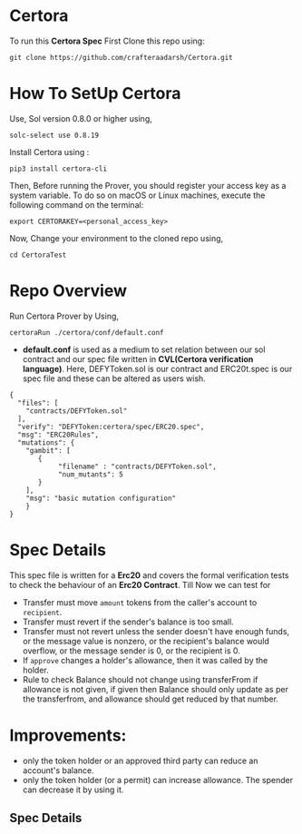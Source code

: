 # Certora

To run this **Certora Spec** First Clone this repo using:
```shell
git clone https://github.com/crafteraadarsh/Certora.git
``` 
# How To SetUp Certora
Use, Sol version 0.8.0 or higher using,
```
solc-select use 0.8.19
```
Install Certora using :
```
pip3 install certora-cli
```
Then, Before running the Prover, you should register your access key as a system variable. To do so on macOS or Linux machines, execute the following command on the terminal:
```
export CERTORAKEY=<personal_access_key>
```
Now, Change your environment to the cloned repo using,
```
cd CertoraTest
```

# Repo Overview

Run Certora Prover by Using,
```
certoraRun ./certora/conf/default.conf
```
* **default.conf** is used as a medium to set relation between our sol contract and our spec file written in **CVL(Certora verification language)**. Here, DEFYToken.sol is our contract and ERC20t.spec is our spec file and these can be altered as users wish.
```
{
  "files": [
    "contracts/DEFYToken.sol"
  ],
  "verify": "DEFYToken:certora/spec/ERC20.spec",
  "msg": "ERC20Rules",
  "mutations": {
    "gambit": [
       {
            "filename" : "contracts/DEFYToken.sol",
            "num_mutants": 5
       }
    ],
    "msg": "basic mutation configuration"
    }
}
```
# Spec Details 

This spec file is written for a **Erc20** and covers the formal verification tests to check the behaviour of an **Erc20 Contract**.
Till Now we can test for 
- Transfer must move `amount` tokens from the caller's account to `recipient`.
- Transfer must revert if the sender's balance is too small.
- Transfer must not revert unless
  the sender doesn't have enough funds,
  or the message value is nonzero,
  or the recipient's balance would overflow,
  or the message sender is 0,
  or the recipient is 0.
- If `approve` changes a holder's allowance, then it was called by the holder.
- Rule to check Balance should not change using transferFrom if allowance is not given,
  if given then Balance should only update as per the transferfrom,
  and allowance should get reduced by that number.
# Improvements: 
- only the token holder or an approved third party can reduce an account's balance.
- only the token holder (or a permit) can increase allowance. The spender can decrease it by using it.

## Spec Details
